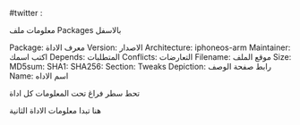  #twitter :





معلومات ملف Packages بالاسفل 


Package: معرف الاداة 
Version: الاصدار
Architecture: iphoneos-arm
Maintainer: اكتب اسمك
Depends: المتطلبات 
Conflicts: التعارضات
Filename: موقع الملف
Size: 
MD5sum: 
SHA1: 
SHA256: 
Section: Tweaks
Depiction: رابط صفحة الوصف 
Name: اسم  الاداه 


 تحط سطر فراغ  تحت المعلومات كل اداة   
 
 هنا تبدا معلومات  الاداة الثانية 
